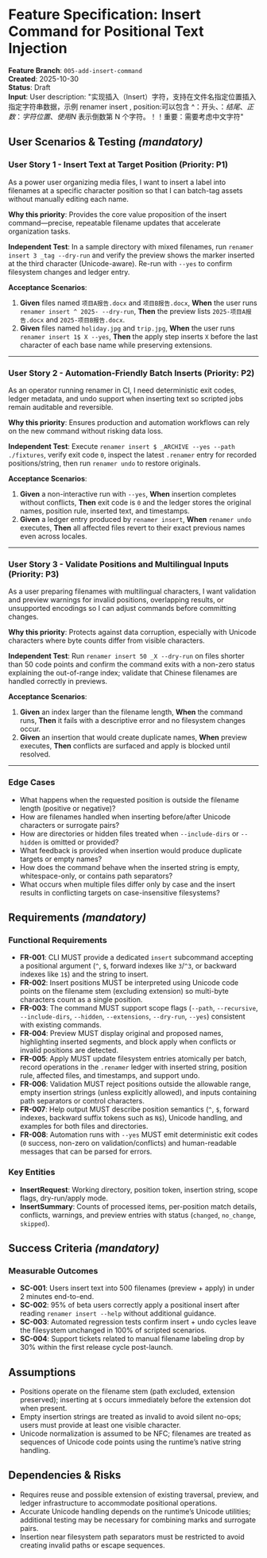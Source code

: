 # Feature Specification: Insert Command for Positional Text Injection

**Feature Branch**: `005-add-insert-command`  
**Created**: 2025-10-30  
**Status**: Draft  
**Input**: User description: "实现插入（Insert）字符，支持在文件名指定位置插入指定字符串数据，示例 renamer insert <position> <string>, position:可以包含 ^：开头、$：结尾、 正数：字符位置、使用 N$ 表示倒数第 N 个字符。！！重要：需要考虑中文字符"

## User Scenarios & Testing *(mandatory)*

### User Story 1 - Insert Text at Target Position (Priority: P1)

As a power user organizing media files, I want to insert a label into filenames at a specific character position so that I can batch-tag assets without manually editing each name.

**Why this priority**: Provides the core value proposition of the insert command—precise, repeatable filename updates that accelerate organization tasks.

**Independent Test**: In a sample directory with mixed filenames, run `renamer insert 3 _tag --dry-run` and verify the preview shows the marker inserted at the third character (Unicode-aware). Re-run with `--yes` to confirm filesystem changes and ledger entry.

**Acceptance Scenarios**:

1. **Given** files named `项目A报告.docx` and `项目B报告.docx`, **When** the user runs `renamer insert ^ 2025- --dry-run`, **Then** the preview lists `2025-项目A报告.docx` and `2025-项目B报告.docx`.
2. **Given** files named `holiday.jpg` and `trip.jpg`, **When** the user runs `renamer insert 1$ X --yes`, **Then** the apply step inserts `X` before the last character of each base name while preserving extensions.

---

### User Story 2 - Automation-Friendly Batch Inserts (Priority: P2)

As an operator running renamer in CI, I need deterministic exit codes, ledger metadata, and undo support when inserting text so scripted jobs remain auditable and reversible.

**Why this priority**: Ensures production and automation workflows can rely on the new command without risking data loss.

**Independent Test**: Execute `renamer insert $ _ARCHIVE --yes --path ./fixtures`, verify exit code `0`, inspect the latest `.renamer` entry for recorded positions/string, then run `renamer undo` to restore originals.

**Acceptance Scenarios**:

1. **Given** a non-interactive run with `--yes`, **When** insertion completes without conflicts, **Then** exit code is `0` and the ledger stores the original names, position rule, inserted text, and timestamps.
2. **Given** a ledger entry produced by `renamer insert`, **When** `renamer undo` executes, **Then** all affected files revert to their exact previous names even across locales.

---

### User Story 3 - Validate Positions and Multilingual Inputs (Priority: P3)

As a user preparing filenames with multilingual characters, I want validation and preview warnings for invalid positions, overlapping results, or unsupported encodings so I can adjust commands before committing changes.

**Why this priority**: Protects against data corruption, especially with Unicode characters where byte counts differ from visible characters.

**Independent Test**: Run `renamer insert 50 _X --dry-run` on files shorter than 50 code points and confirm the command exits with a non-zero status explaining the out-of-range index; validate that Chinese filenames are handled correctly in previews.

**Acceptance Scenarios**:

1. **Given** an index larger than the filename length, **When** the command runs, **Then** it fails with a descriptive error and no filesystem changes occur.
2. **Given** an insertion that would create duplicate names, **When** preview executes, **Then** conflicts are surfaced and apply is blocked until resolved.

---

### Edge Cases

- What happens when the requested position is outside the filename length (positive or negative)?
- How are filenames handled when inserting before/after Unicode characters or surrogate pairs?
- How are directories or hidden files treated when `--include-dirs` or `--hidden` is omitted or provided?
- What feedback is provided when insertion would produce duplicate targets or empty names?
- How does the command behave when the inserted string is empty, whitespace-only, or contains path separators?
- What occurs when multiple files differ only by case and the insert results in conflicting targets on case-insensitive filesystems?

## Requirements *(mandatory)*

### Functional Requirements

- **FR-001**: CLI MUST provide a dedicated `insert` subcommand accepting a positional argument (`^`, `$`, forward indexes like `3`/`^3`, or backward indexes like `1$`) and the string to insert.
- **FR-002**: Insert positions MUST be interpreted using Unicode code points on the filename stem (excluding extension) so multi-byte characters count as a single position.
- **FR-003**: The command MUST support scope flags (`--path`, `--recursive`, `--include-dirs`, `--hidden`, `--extensions`, `--dry-run`, `--yes`) consistent with existing commands.
- **FR-004**: Preview MUST display original and proposed names, highlighting inserted segments, and block apply when conflicts or invalid positions are detected.
- **FR-005**: Apply MUST update filesystem entries atomically per batch, record operations in the `.renamer` ledger with inserted string, position rule, affected files, and timestamps, and support undo.
- **FR-006**: Validation MUST reject positions outside the allowable range, empty insertion strings (unless explicitly allowed), and inputs containing path separators or control characters.
- **FR-007**: Help output MUST describe position semantics (`^`, `$`, forward indexes, backward suffix tokens such as `N$`), Unicode handling, and examples for both files and directories.
- **FR-008**: Automation runs with `--yes` MUST emit deterministic exit codes (`0` success, non-zero on validation/conflicts) and human-readable messages that can be parsed for errors.

### Key Entities

- **InsertRequest**: Working directory, position token, insertion string, scope flags, dry-run/apply mode.
- **InsertSummary**: Counts of processed items, per-position match details, conflicts, warnings, and preview entries with status (`changed`, `no_change`, `skipped`).

## Success Criteria *(mandatory)*

### Measurable Outcomes

- **SC-001**: Users insert text into 500 filenames (preview + apply) in under 2 minutes end-to-end.
- **SC-002**: 95% of beta users correctly apply a positional insert after reading `renamer insert --help` without additional guidance.
- **SC-003**: Automated regression tests confirm insert + undo cycles leave the filesystem unchanged in 100% of scripted scenarios.
- **SC-004**: Support tickets related to manual filename labeling drop by 30% within the first release cycle post-launch.

## Assumptions

- Positions operate on the filename stem (path excluded, extension preserved); inserting at `$` occurs immediately before the extension dot when present.
- Empty insertion strings are treated as invalid to avoid silent no-ops; users must provide at least one visible character.
- Unicode normalization is assumed to be NFC; filenames are treated as sequences of Unicode code points using the runtime’s native string handling.

## Dependencies & Risks

- Requires reuse and possible extension of existing traversal, preview, and ledger infrastructure to accommodate positional operations.
- Accurate Unicode handling depends on the runtime’s Unicode utilities; additional testing may be necessary for combining marks and surrogate pairs.
- Insertion near filesystem path separators must be restricted to avoid creating invalid paths or escape sequences.

